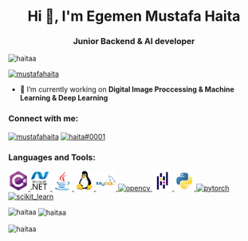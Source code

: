<h1 align="center">Hi 👋, I'm Egemen Mustafa Haita</h1>
<h3 align="center">Junior Backend & AI developer</h3>

<p align="left"> <img src="https://komarev.com/ghpvc/?username=haitaa&label=Profile%20views&color=0e75b6&style=flat" alt="haitaa" /> </p>

<p align="left"> <a href="https://twitter.com/mustafahaita" target="blank"><img src="https://img.shields.io/twitter/follow/mustafahaita?logo=twitter&style=for-the-badge" alt="mustafahaita" /></a> </p>

- 🔭 I’m currently working on **Digital Image Proccessing & Machine Learning & Deep Learning**

<h3 align="left">Connect with me:</h3>
<p align="left">
<a href="https://twitter.com/mustafahaita" target="blank"><img align="center" src="https://raw.githubusercontent.com/rahuldkjain/github-profile-readme-generator/master/src/images/icons/Social/twitter.svg" alt="mustafahaita" height="30" width="40" /></a>
<a href="https://discord.gg/haita#0001" target="blank"><img align="center" src="https://raw.githubusercontent.com/rahuldkjain/github-profile-readme-generator/master/src/images/icons/Social/discord.svg" alt="haita#0001" height="30" width="40" /></a>
</p>

<h3 align="left">Languages and Tools:</h3>
<p align="left"> <a href="https://www.w3schools.com/cs/" target="_blank" rel="noreferrer"> <img src="https://raw.githubusercontent.com/devicons/devicon/master/icons/csharp/csharp-original.svg" alt="csharp" width="40" height="40"/> </a> <a href="https://dotnet.microsoft.com/" target="_blank" rel="noreferrer"> <img src="https://raw.githubusercontent.com/devicons/devicon/master/icons/dot-net/dot-net-original-wordmark.svg" alt="dotnet" width="40" height="40"/> </a> <a href="https://www.java.com" target="_blank" rel="noreferrer"> <img src="https://raw.githubusercontent.com/devicons/devicon/master/icons/java/java-original.svg" alt="java" width="40" height="40"/> </a> <a href="https://www.linux.org/" target="_blank" rel="noreferrer"> <img src="https://raw.githubusercontent.com/devicons/devicon/master/icons/linux/linux-original.svg" alt="linux" width="40" height="40"/> </a> <a href="https://www.mysql.com/" target="_blank" rel="noreferrer"> <img src="https://raw.githubusercontent.com/devicons/devicon/master/icons/mysql/mysql-original-wordmark.svg" alt="mysql" width="40" height="40"/> </a> <a href="https://opencv.org/" target="_blank" rel="noreferrer"> <img src="https://www.vectorlogo.zone/logos/opencv/opencv-icon.svg" alt="opencv" width="40" height="40"/> </a> <a href="https://pandas.pydata.org/" target="_blank" rel="noreferrer"> <img src="https://raw.githubusercontent.com/devicons/devicon/2ae2a900d2f041da66e950e4d48052658d850630/icons/pandas/pandas-original.svg" alt="pandas" width="40" height="40"/> </a> <a href="https://www.python.org" target="_blank" rel="noreferrer"> <img src="https://raw.githubusercontent.com/devicons/devicon/master/icons/python/python-original.svg" alt="python" width="40" height="40"/> </a> <a href="https://pytorch.org/" target="_blank" rel="noreferrer"> <img src="https://www.vectorlogo.zone/logos/pytorch/pytorch-icon.svg" alt="pytorch" width="40" height="40"/> </a> <a href="https://scikit-learn.org/" target="_blank" rel="noreferrer"> <img src="https://upload.wikimedia.org/wikipedia/commons/0/05/Scikit_learn_logo_small.svg" alt="scikit_learn" width="40" height="40"/> </a> </p>

<p><img align="left" src="https://github-readme-stats.vercel.app/api/top-langs?username=haitaa&show_icons=true&locale=en&layout=compact" alt="haitaa" /></p>

<p>&nbsp;<img align="center" src="https://github-readme-stats.vercel.app/api?username=haitaa&show_icons=true&locale=en" alt="haitaa" /></p>

<p><img align="center" src="https://github-readme-streak-stats.herokuapp.com/?user=haitaa&" alt="haitaa" /></p>
